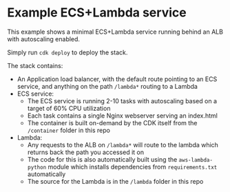 # Example ECS+Lambda service

This example shows a minimal ECS+Lambda service running behind an ALB with autoscaling enabled.

Simply run `cdk deploy` to deploy the stack.

The stack contains:

- An Application load balancer, with the default route pointing to an ECS service, and anything on the path `/lambda*` routing to a Lambda
- ECS service:
  - The ECS service is running 2-10 tasks with autoscaling based on a target of 60% CPU utilization
  - Each task contains a single Nginx webserver serving an index.html
  - The container is built on-demand by the CDK itself from the `/container` folder in this repo
- Lambda:
  - Any requests to the ALB on `/lambda*` will route to the lambda which returns back the path you accessed it on
  - The code for this is also automatically built using the `aws-lambda-python` module which installs dependencies from `requirements.txt` automatically
  - The source for the Lambda is in the `/lambda` folder in this repo
